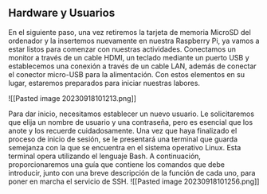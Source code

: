 ## Hardware y Usuarios

En el siguiente paso, una vez retiremos la tarjeta de memoria MicroSD del ordenador y la insertemos nuevamente en nuestra Raspberry Pi, ya vamos a estar listos para comenzar con nuestras actividades. Conectamos un monitor a través de un cable HDMI, un teclado mediante un puerto USB y establecemos una conexión a través de un cable LAN, además de conectar el conector micro-USB para la alimentación. Con estos elementos en su lugar, estaremos preparados para iniciar nuestras labores.

![[Pasted image 20230918101213.png]]

Para dar inicio, necesitamos establecer un nuevo usuario. Le solicitaremos que elija un nombre de usuario y una contraseña, pero es esencial que los anote y los recuerde cuidadosamente. Una vez que haya finalizado el proceso de inicio de sesión, se le presentará una terminal que guarda semejanza con la que se encuentra en el sistema operativo Linux. Esta terminal opera utilizando el lenguaje Bash. A continuación, proporcionaremos una guía que contiene los comandos que debe introducir, junto con una breve descripción de la función de cada uno, para poner en marcha el servicio de SSH.
![[Pasted image 20230918101256.png]]